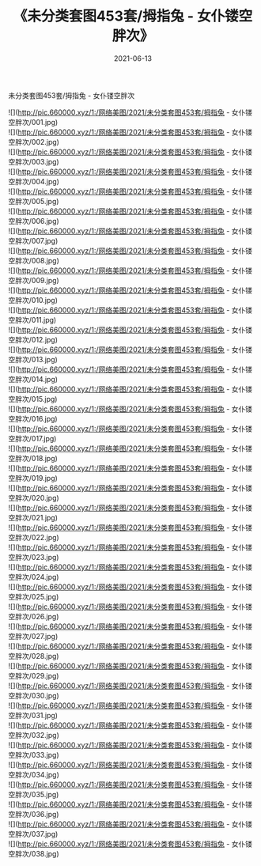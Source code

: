 ﻿---
layout: post
title:  《未分类套图453套/拇指兔 - 女仆镂空胖次》
date:   2021-06-13
img: http://pic.660000.xyz/1:/网络美图/2021/未分类套图453套/拇指兔 - 女仆镂空胖次/000.jpg
categories: [美女, 清纯, 唯美]
---

未分类套图453套/拇指兔 - 女仆镂空胖次

 ![](http://pic.660000.xyz/1:/网络美图/2021/未分类套图453套/拇指兔 - 女仆镂空胖次/001.jpg) <br>![](http://pic.660000.xyz/1:/网络美图/2021/未分类套图453套/拇指兔 - 女仆镂空胖次/002.jpg) <br>![](http://pic.660000.xyz/1:/网络美图/2021/未分类套图453套/拇指兔 - 女仆镂空胖次/003.jpg) <br>![](http://pic.660000.xyz/1:/网络美图/2021/未分类套图453套/拇指兔 - 女仆镂空胖次/004.jpg) <br>![](http://pic.660000.xyz/1:/网络美图/2021/未分类套图453套/拇指兔 - 女仆镂空胖次/005.jpg) <br>![](http://pic.660000.xyz/1:/网络美图/2021/未分类套图453套/拇指兔 - 女仆镂空胖次/006.jpg) <br>![](http://pic.660000.xyz/1:/网络美图/2021/未分类套图453套/拇指兔 - 女仆镂空胖次/007.jpg) <br>![](http://pic.660000.xyz/1:/网络美图/2021/未分类套图453套/拇指兔 - 女仆镂空胖次/008.jpg) <br>![](http://pic.660000.xyz/1:/网络美图/2021/未分类套图453套/拇指兔 - 女仆镂空胖次/009.jpg) <br>![](http://pic.660000.xyz/1:/网络美图/2021/未分类套图453套/拇指兔 - 女仆镂空胖次/010.jpg) <br>![](http://pic.660000.xyz/1:/网络美图/2021/未分类套图453套/拇指兔 - 女仆镂空胖次/011.jpg) <br>![](http://pic.660000.xyz/1:/网络美图/2021/未分类套图453套/拇指兔 - 女仆镂空胖次/012.jpg) <br>![](http://pic.660000.xyz/1:/网络美图/2021/未分类套图453套/拇指兔 - 女仆镂空胖次/013.jpg) <br>![](http://pic.660000.xyz/1:/网络美图/2021/未分类套图453套/拇指兔 - 女仆镂空胖次/014.jpg) <br>![](http://pic.660000.xyz/1:/网络美图/2021/未分类套图453套/拇指兔 - 女仆镂空胖次/015.jpg) <br>![](http://pic.660000.xyz/1:/网络美图/2021/未分类套图453套/拇指兔 - 女仆镂空胖次/016.jpg) <br>![](http://pic.660000.xyz/1:/网络美图/2021/未分类套图453套/拇指兔 - 女仆镂空胖次/017.jpg) <br>![](http://pic.660000.xyz/1:/网络美图/2021/未分类套图453套/拇指兔 - 女仆镂空胖次/018.jpg) <br>![](http://pic.660000.xyz/1:/网络美图/2021/未分类套图453套/拇指兔 - 女仆镂空胖次/019.jpg) <br>![](http://pic.660000.xyz/1:/网络美图/2021/未分类套图453套/拇指兔 - 女仆镂空胖次/020.jpg) <br>![](http://pic.660000.xyz/1:/网络美图/2021/未分类套图453套/拇指兔 - 女仆镂空胖次/021.jpg) <br>![](http://pic.660000.xyz/1:/网络美图/2021/未分类套图453套/拇指兔 - 女仆镂空胖次/022.jpg) <br>![](http://pic.660000.xyz/1:/网络美图/2021/未分类套图453套/拇指兔 - 女仆镂空胖次/023.jpg) <br>![](http://pic.660000.xyz/1:/网络美图/2021/未分类套图453套/拇指兔 - 女仆镂空胖次/024.jpg) <br>![](http://pic.660000.xyz/1:/网络美图/2021/未分类套图453套/拇指兔 - 女仆镂空胖次/025.jpg) <br>![](http://pic.660000.xyz/1:/网络美图/2021/未分类套图453套/拇指兔 - 女仆镂空胖次/026.jpg) <br>![](http://pic.660000.xyz/1:/网络美图/2021/未分类套图453套/拇指兔 - 女仆镂空胖次/027.jpg) <br>![](http://pic.660000.xyz/1:/网络美图/2021/未分类套图453套/拇指兔 - 女仆镂空胖次/028.jpg) <br>![](http://pic.660000.xyz/1:/网络美图/2021/未分类套图453套/拇指兔 - 女仆镂空胖次/029.jpg) <br>![](http://pic.660000.xyz/1:/网络美图/2021/未分类套图453套/拇指兔 - 女仆镂空胖次/030.jpg) <br>![](http://pic.660000.xyz/1:/网络美图/2021/未分类套图453套/拇指兔 - 女仆镂空胖次/031.jpg) <br>![](http://pic.660000.xyz/1:/网络美图/2021/未分类套图453套/拇指兔 - 女仆镂空胖次/032.jpg) <br>![](http://pic.660000.xyz/1:/网络美图/2021/未分类套图453套/拇指兔 - 女仆镂空胖次/033.jpg) <br>![](http://pic.660000.xyz/1:/网络美图/2021/未分类套图453套/拇指兔 - 女仆镂空胖次/034.jpg) <br>![](http://pic.660000.xyz/1:/网络美图/2021/未分类套图453套/拇指兔 - 女仆镂空胖次/035.jpg) <br>![](http://pic.660000.xyz/1:/网络美图/2021/未分类套图453套/拇指兔 - 女仆镂空胖次/036.jpg) <br>![](http://pic.660000.xyz/1:/网络美图/2021/未分类套图453套/拇指兔 - 女仆镂空胖次/037.jpg) <br>![](http://pic.660000.xyz/1:/网络美图/2021/未分类套图453套/拇指兔 - 女仆镂空胖次/038.jpg) <br>
